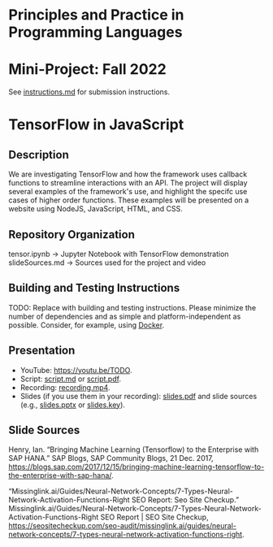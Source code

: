 # Principles and Practice in Programming Languages
# Mini-Project: Fall 2022

See [instructions.md](instructions.md) for submission instructions.

# TensorFlow in JavaScript

## Description

We are investigating TensorFlow and how the framework uses callback functions to streamline interactions with an API. The project will display several examples of the framework's use, and highlight the specifc use cases of higher order functions. These examples will be presented on a website using NodeJS, JavaScript, HTML, and CSS.

## Repository Organization

tensor.ipynb -> Jupyter Notebook with TensorFlow demonstration
slideSources.md -> Sources used for the project and video

## Building and Testing Instructions

TODO: Replace with building and testing instructions. Please minimize the number of dependencies and as simple and platform-independent as possible. Consider, for example, using [Docker](https://www.docker.com/).

## Presentation

- YouTube: https://youtu.be/TODO.
- Script: [script.md](script.md) or [script.pdf](script.pdf).
- Recording: [recording.mp4](recording.mp4).
- Slides (if you use them in your recording): [slides.pdf](slides.pdf) and slide sources (e.g., [slides.pptx](slides.pptx) or [slides.key](slides.key)).

## Slide Sources
Henry, Ian. “Bringing Machine Learning (Tensorflow) to the Enterprise with SAP HANA.” SAP Blogs, SAP Community Blogs, 21 Dec. 2017, https://blogs.sap.com/2017/12/15/bringing-machine-learning-tensorflow-to-the-enterprise-with-sap-hana/. 

“Missinglink.ai/Guides/Neural-Network-Concepts/7-Types-Neural-Network-Activation-Functions-Right SEO Report: Seo Site Checkup.” Missinglink.ai/Guides/Neural-Network-Concepts/7-Types-Neural-Network-Activation-Functions-Right SEO Report | SEO Site Checkup, https://seositecheckup.com/seo-audit/missinglink.ai/guides/neural-network-concepts/7-types-neural-network-activation-functions-right. 